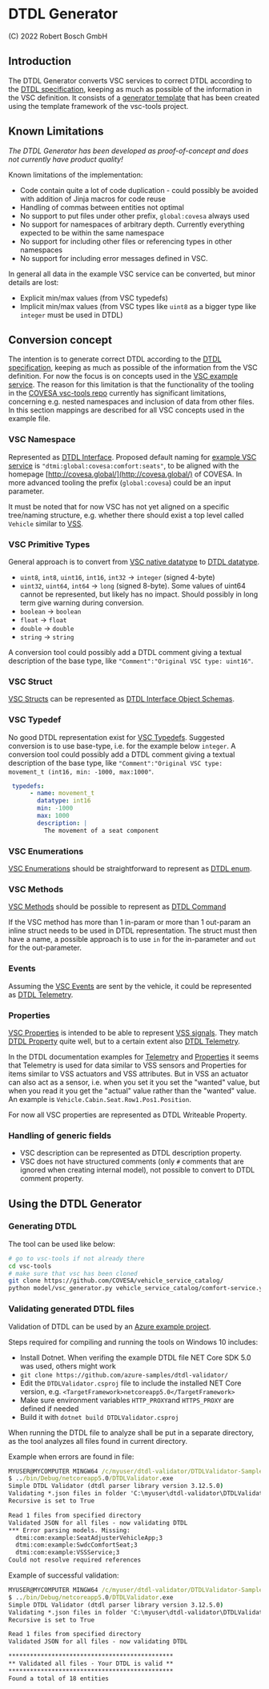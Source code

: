 # DTDL Generator

(C) 2022 Robert Bosch GmbH

## Introduction

The DTDL Generator converts VSC services to correct DTDL according to the [DTDL specification](https://github.com/Azure/opendigitaltwins-dtdl/blob/master/DTDL/v2/dtdlv2.md), keeping as much as possible of the information in the VSC definition.
It consists of a [generator template](dtdl.tpl) that has been created using the template framework of the vsc-tools project.

## Known Limitations

*The DTDL Generator has been developed as proof-of-concept and does not currently have product quality!*

Known limitations of the implementation:

* Code contain quite a lot of code duplication - could possibly be avoided with addition of Jinja macros for code reuse
* Handling of commas between entities not optimal
* No support to put files under other prefix, `global:covesa` always used
* No support for namespaces of arbitrary depth. Currently everything expected to be within the same namespace
* No support for including other files or referencing types in other namespaces
* No support for including error messages defined in VSC.

In general all data in the example VSC service can be converted, but minor details are lost:

* Explicit min/max values (from VSC typedefs)
* Implicit min/max values (from VSC types like `uint8` as a bigger type like `integer` must be used in DTDL)

## Conversion concept

The intention is to generate correct DTDL according to the [DTDL specification](https://github.com/Azure/opendigitaltwins-dtdl/blob/master/DTDL/v2/dtdlv2.md), keeping as much as possible of the information from the VSC definition.
For now the focus is on concepts used in the [VSC example service](https://github.com/COVESA/vehicle_service_catalog/blob/master/comfort-service.yml).
The reason for this limitation is that the functionality of the tooling in the [COVESA vsc-tools repo](https://github.com/COVESA/vsc-tools) currently has significant limitations, concerning e.g. nested namespaces and inclusion of data from other files.
In this section mappings are described for all VSC concepts used in the example file.

### VSC Namespace

Represented as [DTDL Interface](https://github.com/Azure/opendigitaltwins-dtdl/blob/master/DTDL/v2/dtdlv2.md#interface). Proposed default naming for [example VSC service](https://github.com/COVESA/vehicle_service_catalog/blob/master/comfort-service.yml) is `"dtmi:global:covesa:comfort:seats"`, to be aligned with the homepage [http://covesa.global/](http://covesa.global/) of COVESA. In more advanced tooling the prefix (`global:covesa`) could be an input parameter.

It must be noted that for now VSC has not yet aligned on a specific tree/naming structure, e.g. whether there should exist a top level called `Vehicle` similar to [VSS](https://github.com/COVESA/vehicle_signal_specification).

### VSC Primitive Types

General approach is to convert from [VSC native datatype](https://github.com/COVESA/vehicle_service_catalog#native-data-types) to [DTDL datatype](https://github.com/Azure/opendigitaltwins-dtdl/blob/master/DTDL/v2/dtdlv2.md#primitive-schemas).

* `uint8`, `int8`, `uint16`, `int16`, `int32` -> `integer` (signed 4-byte)
* `uint32`, `uint64`, `int64` -> `long` (signed 8-byte). Some values of uint64 cannot be represented, but likely has no impact. Should possibly in long term give warning during conversion.
* `boolean` -> `boolean`
* `float` -> `float`
* `double` -> `double`
* `string` -> `string`

 A conversion tool could possibly add a DTDL comment giving a textual description of the base type, like `"Comment":"Original VSC type: uint16"`.

### VSC Struct

[VSC Structs](https://github.com/COVESA/vehicle_service_catalog#namespace-list-object-structs) can be represented as [DTDL Interface Object Schemas](https://github.com/Azure/opendigitaltwins-dtdl/blob/master/DTDL/v2/dtdlv2.md#interface-schemas).

### VSC Typedef

No good DTDL representation exist for [VSC Typedefs](https://github.com/COVESA/vehicle_service_catalog#namespace-list-object-typedefs). Suggested conversion is to use base-type, i.e. for the example below `integer`. A conversion tool could possibly add a DTDL comment giving a textual description of the base type, like `"Comment":"Original VSC type: movement_t (int16, min: -1000, max:1000"`.

```YAML
 typedefs:
      - name: movement_t
        datatype: int16
        min: -1000
        max: 1000
        description: |
          The movement of a seat component
```

### VSC Enumerations

[VSC Enumerations](https://github.com/COVESA/vehicle_service_catalog#namespace-list-object-enumerations) should be straightforward to represent as [DTDL enum](https://github.com/Azure/opendigitaltwins-dtdl/blob/master/DTDL/v2/dtdlv2.md#enum).

### VSC Methods

[VSC Methods](https://github.com/COVESA/vehicle_service_catalog#namespace-list-object-methods) should be possible to represent as [DTDL Command](https://github.com/Azure/opendigitaltwins-dtdl/blob/master/DTDL/v2/dtdlv2.md#command)

If the VSC method has more than 1 in-param or more than 1 out-param an inline struct needs to be used in DTDL representation. The struct must then have a name, a possible approach is to use `in` for the in-parameter and `out` for the out-parameter.

### Events

Assuming the [VSC Events](https://github.com/COVESA/vehicle_service_catalog#namespace-list-object-events) are sent by the vehicle, it could be represented as [DTDL Telemetry](https://github.com/Azure/opendigitaltwins-dtdl/blob/master/DTDL/v2/dtdlv2.md#telemetry).

### Properties

[VSC Properties](https://github.com/COVESA/vehicle_service_catalog#namespace-list-object-properties) is intended to be able to represent [VSS signals](https://github.com/COVESA/vehicle_signal_specification). They match [DTDL Property](https://github.com/Azure/opendigitaltwins-dtdl/blob/master/DTDL/v2/dtdlv2.md#property) quite well, but to a certain extent also [DTDL Telemetry](https://github.com/Azure/opendigitaltwins-dtdl/blob/master/DTDL/v2/dtdlv2.md#telemetry).

In the DTDL documentation examples for [Telemetry](https://github.com/Azure/opendigitaltwins-dtdl/blob/master/DTDL/v2/dtdlv2.md#telemetry-examples) and [Properties](https://github.com/Azure/opendigitaltwins-dtdl/blob/master/DTDL/v2/dtdlv2.md#property-examples) it seems that Telemetry is used for data similar to VSS sensors and Properties for items similar to VSS actuators and VSS attributes.
But in VSS an actuator can also act as a sensor, i.e. when you set it you set the "wanted" value, but when you read it you get the "actual" value rather than the "wanted" value.
An example is `Vehicle.Cabin.Seat.Row1.Pos1.Position`.

For now all VSC properties are represented as DTDL Writeable Property.

### Handling of generic fields

* VSC description can be represented as DTDL description property.
* VSC does not have structured comments (only `#` comments that are ignored when creating internal model), not possible to convert to DTDL comment property.

## Using the DTDL Generator

### Generating DTDL

The tool can be used like below:

```bash
# go to vsc-tools if not already there
cd vsc-tools
# make sure that vsc has been cloned
git clone https://github.com/COVESA/vehicle_service_catalog/
python model/vsc_generator.py vehicle_service_catalog/comfort-service.yml dtdl.tpl > dtdl_generated.json
```

### Validating generated DTDL files

Validation of DTDL can be used by an [Azure example project](https://github.com/azure-samples/dtdl-validator/).

Steps required for compiling and running the tools on Windows 10 includes:

* Install Dotnet. When verifing the example DTDL file NET Core SDK 5.0 was used, others might work
* `git clone https://github.com/azure-samples/dtdl-validator/`
* Edit the `DTDLValidator.csproj` file to include the installed NET Core version, e.g. `<TargetFramework>netcoreapp5.0</TargetFramework>`
* Make sure environment variables `HTTP_PROXY`and `HTTPS_PROXY` are defined if needed
* Build it with `dotnet build DTDLValidator.csproj`

When running the DTDL file to analyze shall be put in a separate directory, as the tool analyzes all files found in current directory.

Example when errors are found in file:

``` bat
MYUSER@MYCOMPUTER MINGW64 /c/myuser/dtdl-validator/DTDLValidator-Sample/DTDLValidator/tmp (master)
$ ../bin/Debug/netcoreapp5.0/DTDLValidator.exe
Simple DTDL Validator (dtdl parser library version 3.12.5.0)
Validating *.json files in folder 'C:\myuser\dtdl-validator\DTDLValidator-Sample\DTDLValidator\tmp'.
Recursive is set to True

Read 1 files from specified directory
Validated JSON for all files - now validating DTDL
*** Error parsing models. Missing:
  dtmi:com:example:SeatAdjusterVehicleApp;3
  dtmi:com:example:SwdcComfortSeat;3
  dtmi:com:example:VSSService;3
Could not resolve required references

```

Example of successful validation:

```bat
MYUSER@MYCOMPUTER MINGW64 /c/myuser/dtdl-validator/DTDLValidator-Sample/DTDLValidator/tmp (master)
$ ../bin/Debug/netcoreapp5.0/DTDLValidator.exe
Simple DTDL Validator (dtdl parser library version 3.12.5.0)
Validating *.json files in folder 'C:\myuser\dtdl-validator\DTDLValidator-Sample\DTDLValidator\tmp'.
Recursive is set to True

Read 1 files from specified directory
Validated JSON for all files - now validating DTDL

**********************************************
** Validated all files - Your DTDL is valid **
**********************************************
Found a total of 18 entities

```
